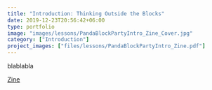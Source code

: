 ```yaml
---
title: "Introduction: Thinking Outside the Blocks"
date: 2019-12-23T20:56:42+06:00
type: portfolio
image: "images/lessons/PandaBlockPartyIntro_Zine_Cover.jpg"
category: ["Introduction"]
project_images: ["files/lessons/PandaBlockPartyIntro_Zine.pdf"]
---
```

blablabla

[Zine](../../files/lessons/PandaBlockPartyIntro_Zine.pdf)
